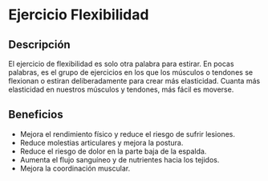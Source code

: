 # Ejercicio Flexibilidad

## Descripción
El ejercicio de flexibilidad es solo otra palabra para estirar. En pocas palabras, es el grupo de ejercicios en los que los músculos o tendones se flexionan o estiran deliberadamente para crear más elasticidad. Cuanta más elasticidad en nuestros músculos y tendones, más fácil es moverse.

## Beneficios
- Mejora el rendimiento físico y reduce el riesgo de sufrir lesiones.
- Reduce molestias articulares y mejora la postura.
- Reduce el riesgo de dolor en la parte baja de la espalda.
- Aumenta el flujo sanguíneo y de nutrientes hacia los tejidos.
- Mejora la coordinación muscular.